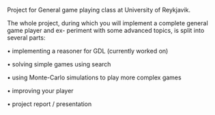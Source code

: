Project for General game playing class at University of Reykjavik.

The whole project, during which you will implement a complete general game player and ex-
periment with some advanced topics, is split into several parts:

• implementing a reasoner for GDL  (currently worked on)

• solving simple games using search

• using Monte-Carlo simulations to play more complex games

• improving your player

• project report / presentation

